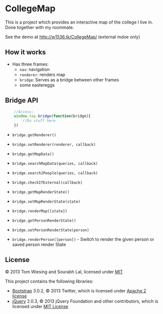 # CollegeMap

This is a project which provides an interactive map of the college I live in. Done together with my roommate. 

See the demo at http://w1536.tk/CollegeMap/ (external mdoe only)

## How it works

* Has three frames: 
	* `nav`: navigation
	* `renderer`: renders map
	* `bridge`: Serves as a bridge between other frames
	* some eastereggs

## Bridge API

```js
	//Access:
	window.top.bridge(function(bridge){
		//Do stuff here
	})
```

* `bridge.getRenderer()`
* `bridge.setRenderer(renderer, callback)`

* `bridge.getMapData()`

* `bridge.searchMapData(queries, callback)`
* `bridge.searchJPeople(queries, callback)`

* `bridge.checkIfExternal(callback)`

* `bridge.getMapRenderState()`
* `bridge.setMapRenderState(state)`
* `bridge.renderMap([state])`

* `bridge.getPersonRenderState()`
* `bridge.setPersonRenderState(person)`
* `bridge.renderPerson([person])` - Switch to render the given person or saved person render State

## License

&copy; 2013 Tom Wiesing and Sourabh Lal, licensed under [MIT](LICENSE)

This project contains the following libraries: 

* [Bootstrap](http://getbootstrap.com/) 3.0.2, &copy; 2013 Twitter, which is licensed under [Apache 2 license](libs/bootstrap/LICENSE)
* [jQuery](http://jquery.com/) 2.0.3, &copy; 2013 jQuery Foundation and other contributors, which is licensed under [MIT License](libs/jquery/MIT-LICENSE.txt)